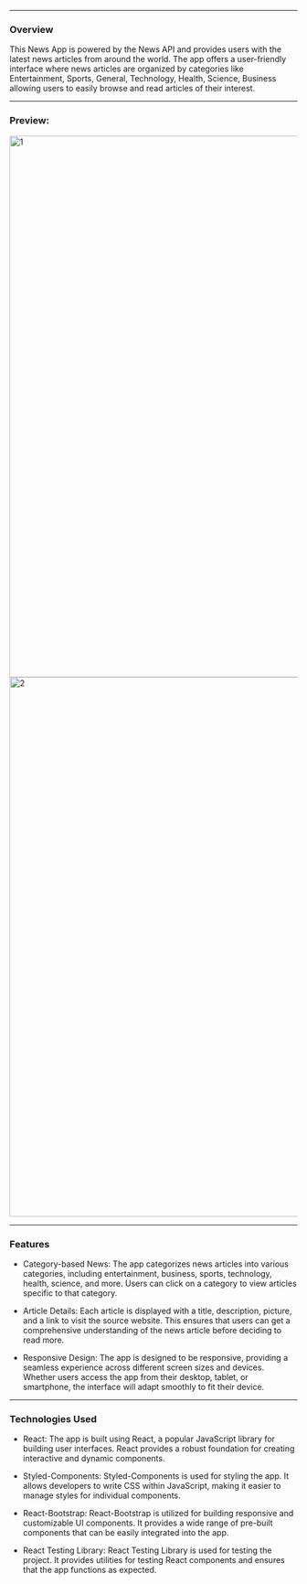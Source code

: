 
---
### Overview
This News App is powered by the News API and provides users with the latest news articles from around the world. The app offers a user-friendly interface where news articles are organized by categories like Entertainment, Sports, General, Technology, Health, Science, Business allowing users to easily browse and read articles of their interest.

---
### Preview:
<img width="947" alt="1" src="https://github.com/vansh7777/V-News/assets/87646222/db7c0c96-4602-4626-91fd-c396540b8af6">



<img width="944" alt="2" src="https://github.com/vansh7777/V-News/assets/87646222/a7279137-72a7-4a01-a096-5efe18983696">

---
### Features
  * Category-based News: The app categorizes news articles into various categories, including entertainment, business, sports, technology, health, science, and more. Users can click on a category to view articles specific to that category.

  * Article Details: Each article is displayed with a title, description, picture, and a link to visit the source website. This ensures that users can get a comprehensive understanding of the news article before deciding to read more.

  * Responsive Design: The app is designed to be responsive, providing a seamless experience across different screen sizes and devices. Whether users access the app from their desktop, tablet, or smartphone, the interface will adapt smoothly to fit their device.

---
### Technologies Used
* React:   The app is built using React, a popular JavaScript library for building user interfaces. React provides a robust foundation for creating interactive and dynamic components.

* Styled-Components: Styled-Components is used for styling the app. It allows developers to write CSS within JavaScript, making it easier to manage styles for individual components.

* React-Bootstrap: React-Bootstrap is utilized for building responsive and customizable UI components. It provides a wide range of pre-built components that can be easily integrated into the app.

* React Testing Library: React Testing Library is used for testing the project. It provides utilities for testing React components and ensures that the app functions as expected.



